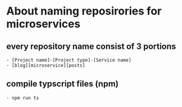 # About naming reposirories for microservices

## every repository name consist of 3 portions

    - [Project name]-[Project type]-[Service name]
    - [blog][microservice][posts]

## compile typscript files (npm)

    - npm run ts
